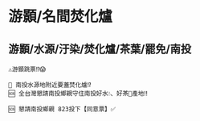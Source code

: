 # 游顥/名間焚化爐

## 游顥/水源/汙染/焚化爐/茶葉/罷免/南投

```
⚠️游顥跳票⁉️😱

🚨 南投水源地附近要蓋焚化爐⁉️
🆘 全台灣懇請南投鄉親守住南投好水💧、好茶🍵產地‼️ 

🆘 懇請南投鄉親 823投下【同意票】✅
```